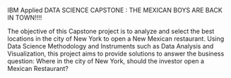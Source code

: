 IBM Applied DATA SCIENCE CAPSTONE : THE MEXICAN BOYS ARE BACK IN TOWN!!!!

The objective of this Capstone project is to analyze and select the best locations in the city of New York to open a New Mexican restaurant.
Using Data Science Methodology and Instruments such as Data Analysis and Visualization, this project aims to provide solutions to answer the business question:
Where in the city of New York, should the investor open a Mexican Restaurant?

